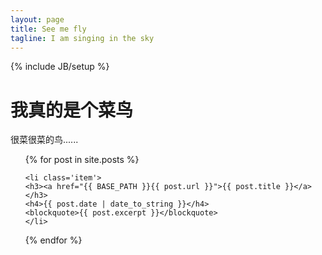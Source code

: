 ```yaml
---
layout: page
title: See me fly
tagline: I am singing in the sky
---
```

{% include JB/setup %}

<div class="hero-unit">
  <h1>我真的是个菜鸟</h1>
  <p>很菜很菜的鸟......</p>
</div>

<ul class="posts js-masonry" id="container" data-masonry-options='{ "columnWidth": 100, "itemSelector": ".item" }'>
  {% for post in site.posts %}
  
    <li class='item'>
    <h3><a href="{{ BASE_PATH }}{{ post.url }}">{{ post.title }}</a></h3>
    <h4>{{ post.date | date_to_string }}</h4>
    <blockquote>{{ post.excerpt }}</blockquote>
    </li>
  {% endfor %}
</ul>
